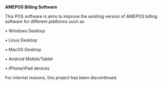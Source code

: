 **AMEPOS Billing Software**

This POS software is aims to improve the existing version of AMEPOS billing software for different platforms such as

• Windows Desktop

• Linux Desktop

• MacOS Desktop

• Android Mobile/Tablet

• iPhone/iPad devices

For internal reasons, this project has been discontinued. 

